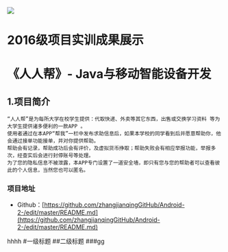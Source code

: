 <img src="https://github.com/zhangjianqingGitHub/Android-2-/blob/master/%E5%AE%89%E5%8D%93%E5%AE%9E%E8%AE%AD2/6.12-%E4%BA%BA%E4%BA%BA%E5%B8%AE%E7%AC%AC%E4%B8%80%E6%AC%A1%E5%B1%95%E7%A4%BA/%E4%BA%BA%E4%BA%BA%E5%B8%AE/peoplepp.png"/>


2016级项目实训成果展示
=====
《人人帮》- Java与移动智能设备开发
======

1.项目简介<br>
-------
    “人人帮”是为每所大学在校学生提供：代取快递、外卖等其它东西，出售或交换学习资料 等为大学生提供诸多便利的一款APP 。
    使用者通过在本APP“帮我”一栏中发布求助信息后，如果本学校的同学看到后并愿意帮助你，他会通过接单功能接单，并对你提供帮助。 
    帮助会有记录，帮助成功后会有评价，及虚拟货币挣取；帮助失败会有相应举报功能，举报多次，经查实后会进行封停账号等处理。
    为了您的隐私信息不被泄露，本APP专门设置了一道安全墙，即只有您与您的帮助者可以查看彼此的个人信息，当然您也可以匿名。

### 项目地址
- Github：[https://github.com/zhangjianqingGitHub/Android-2-/edit/master/README.md](https://github.com/zhangjianqingGitHub/Android-2-/edit/master/README.md)

hhhh
#一级标题
##二级标题
###gg






